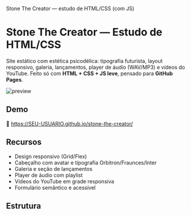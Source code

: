 Stone The Creator — estudo de HTML/CSS (com JS)
# Stone The Creator — Estudo de HTML/CSS

Site estático com estética psicodélica: tipografia futurista, layout responsivo, galeria, lançamentos, player de áudio (WAV/MP3) e vídeos do YouTube. Feito só com **HTML + CSS + JS leve**, pensado para **GitHub Pages**.

![preview](img/preview.png)

## Demo
🔗 https://SEU-USUARIO.github.io/stone-the-creator/  <!-- troque quando publicar -->

## Recursos
- Design responsivo (Grid/Flex)
- Cabeçalho com avatar e tipografia Orbitron/Fraunces/Inter
- Galeria e seção de lançamentos
- Player de áudio com playlist
- Vídeos do YouTube em grade responsiva
- Formulário semântico e acessível

## Estrutura
